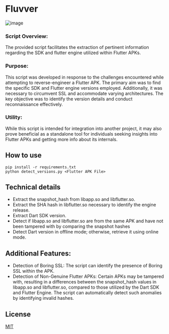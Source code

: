 # Fluvver

![image](https://github.com/warber0x/Fluvver/assets/7810067/917ce9e2-85b2-4003-bad8-c2c897443a26)

### Script Overview:

The provided script facilitates the extraction of pertinent information regarding the SDK and flutter engine utilized within Flutter APKs.

### Purpose:

This script was developed in response to the challenges encountered while attempting to reverse-engineer a Flutter APK. The primary aim was to find the specific SDK and Flutter engine versions employed. Additionally, it was necessary to circumvent SSL and accommodate varying architectures. The key objective was to identify the version details and conduct reconnaissance effectively.

### Utility:

While this script is intended for integration into another project, it may also prove beneficial as a standalone tool for individuals seeking insights into Flutter APKs and getting more info about its internals.



## How to use

```
pip install -r requirements.txt
python detect_versions.py <Flutter APK File>
```

## Technical details
- Extract the snapshot_hash from libapp.so and libflutter.so.
- Extract the SHA hash in libflutter.so necessary to identify the engine release.
- Extract Dart SDK version.
- Detect if libapp.so and libflutter.so are from the same APK and have not been tampered with by comparing the snapshot hashes
- Detect Dart version in offline mode; otherwise, retrieve it using online mode.

## Additional Features:

- Detection of Boring SSL: The script can identify the presence of Boring SSL within the APK.
- Detection of Non-Genuine Flutter APKs: Certain APKs may be tampered with, resulting in a differences between the snapshot_hash values in libapp.so and libflutter.so, compared to those utilized by the Dart SDK and Flutter Engine. The script can automatically detect such anomalies by identifying invalid hashes.

## License

[MIT](LICENSE.md)
